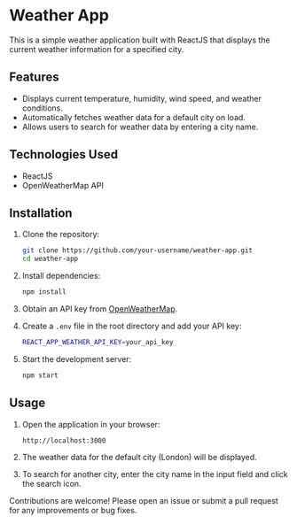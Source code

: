 # Weather App

This is a simple weather application built with ReactJS that displays the current weather information for a specified city.

## Features

- Displays current temperature, humidity, wind speed, and weather conditions.
- Automatically fetches weather data for a default city on load.
- Allows users to search for weather data by entering a city name.

## Technologies Used

- ReactJS
- OpenWeatherMap API

## Installation

1. Clone the repository:
    ```sh
    git clone https://github.com/your-username/weather-app.git
    cd weather-app
    ```

2. Install dependencies:
    ```sh
    npm install
    ```

3. Obtain an API key from [OpenWeatherMap](https://home.openweathermap.org/users/sign_up).

4. Create a `.env` file in the root directory and add your API key:
    ```sh
    REACT_APP_WEATHER_API_KEY=your_api_key
    ```

5. Start the development server:
    ```sh
    npm start
    ```

## Usage

1. Open the application in your browser:
    ```
    http://localhost:3000
    ```

2. The weather data for the default city (London) will be displayed.

3. To search for another city, enter the city name in the input field and click the search icon.

Contributions are welcome! Please open an issue or submit a pull request for any improvements or bug fixes.


